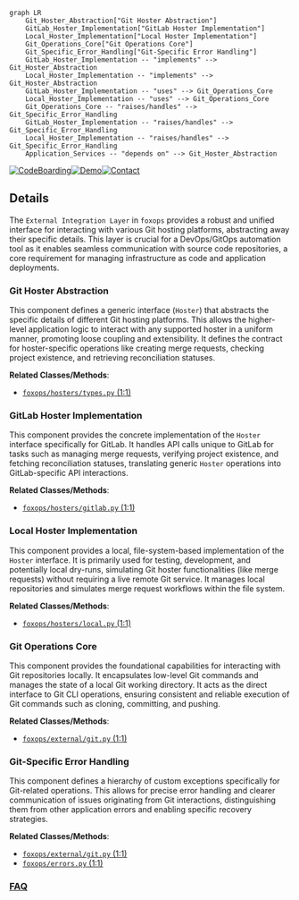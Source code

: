 ```mermaid
graph LR
    Git_Hoster_Abstraction["Git Hoster Abstraction"]
    GitLab_Hoster_Implementation["GitLab Hoster Implementation"]
    Local_Hoster_Implementation["Local Hoster Implementation"]
    Git_Operations_Core["Git Operations Core"]
    Git_Specific_Error_Handling["Git-Specific Error Handling"]
    GitLab_Hoster_Implementation -- "implements" --> Git_Hoster_Abstraction
    Local_Hoster_Implementation -- "implements" --> Git_Hoster_Abstraction
    GitLab_Hoster_Implementation -- "uses" --> Git_Operations_Core
    Local_Hoster_Implementation -- "uses" --> Git_Operations_Core
    Git_Operations_Core -- "raises/handles" --> Git_Specific_Error_Handling
    GitLab_Hoster_Implementation -- "raises/handles" --> Git_Specific_Error_Handling
    Local_Hoster_Implementation -- "raises/handles" --> Git_Specific_Error_Handling
    Application_Services -- "depends on" --> Git_Hoster_Abstraction
```

[![CodeBoarding](https://img.shields.io/badge/Generated%20by-CodeBoarding-9cf?style=flat-square)](https://github.com/CodeBoarding/GeneratedOnBoardings)[![Demo](https://img.shields.io/badge/Try%20our-Demo-blue?style=flat-square)](https://www.codeboarding.org/demo)[![Contact](https://img.shields.io/badge/Contact%20us%20-%20contact@codeboarding.org-lightgrey?style=flat-square)](mailto:contact@codeboarding.org)

## Details

The `External Integration Layer` in `foxops` provides a robust and unified interface for interacting with various Git hosting platforms, abstracting away their specific details. This layer is crucial for a DevOps/GitOps automation tool as it enables seamless communication with source code repositories, a core requirement for managing infrastructure as code and application deployments.

### Git Hoster Abstraction
This component defines a generic interface (`Hoster`) that abstracts the specific details of different Git hosting platforms. This allows the higher-level application logic to interact with any supported hoster in a uniform manner, promoting loose coupling and extensibility. It defines the contract for hoster-specific operations like creating merge requests, checking project existence, and retrieving reconciliation statuses.


**Related Classes/Methods**:

- <a href="https://github.com/Roche/foxops/blob/main/src/foxops/hosters/types.py#L1-L1" target="_blank" rel="noopener noreferrer">`foxops/hosters/types.py` (1:1)</a>


### GitLab Hoster Implementation
This component provides the concrete implementation of the `Hoster` interface specifically for GitLab. It handles API calls unique to GitLab for tasks such as managing merge requests, verifying project existence, and fetching reconciliation statuses, translating generic `Hoster` operations into GitLab-specific API interactions.


**Related Classes/Methods**:

- <a href="https://github.com/Roche/foxops/blob/main/src/foxops/hosters/gitlab.py#L1-L1" target="_blank" rel="noopener noreferrer">`foxops/hosters/gitlab.py` (1:1)</a>


### Local Hoster Implementation
This component provides a local, file-system-based implementation of the `Hoster` interface. It is primarily used for testing, development, and potentially local dry-runs, simulating Git hoster functionalities (like merge requests) without requiring a live remote Git service. It manages local repositories and simulates merge request workflows within the file system.


**Related Classes/Methods**:

- <a href="https://github.com/Roche/foxops/blob/main/src/foxops/hosters/local.py#L1-L1" target="_blank" rel="noopener noreferrer">`foxops/hosters/local.py` (1:1)</a>


### Git Operations Core
This component provides the foundational capabilities for interacting with Git repositories locally. It encapsulates low-level Git commands and manages the state of a local Git working directory. It acts as the direct interface to Git CLI operations, ensuring consistent and reliable execution of Git commands such as cloning, committing, and pushing.


**Related Classes/Methods**:

- <a href="https://github.com/Roche/foxops/blob/main/src/foxops/external/git.py#L1-L1" target="_blank" rel="noopener noreferrer">`foxops/external/git.py` (1:1)</a>


### Git-Specific Error Handling
This component defines a hierarchy of custom exceptions specifically for Git-related operations. This allows for precise error handling and clearer communication of issues originating from Git interactions, distinguishing them from other application errors and enabling specific recovery strategies.


**Related Classes/Methods**:

- <a href="https://github.com/Roche/foxops/blob/main/src/foxops/external/git.py#L1-L1" target="_blank" rel="noopener noreferrer">`foxops/external/git.py` (1:1)</a>
- <a href="https://github.com/Roche/foxops/blob/main/src/foxops/errors.py#L1-L1" target="_blank" rel="noopener noreferrer">`foxops/errors.py` (1:1)</a>




### [FAQ](https://github.com/CodeBoarding/GeneratedOnBoardings/tree/main?tab=readme-ov-file#faq)